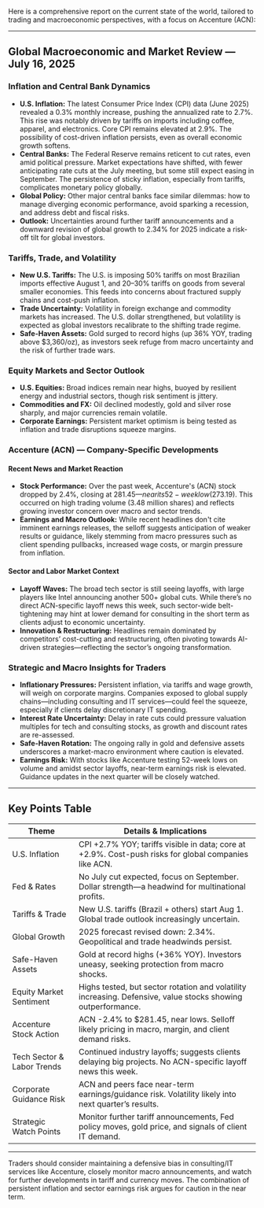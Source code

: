 Here is a comprehensive report on the current state of the world, tailored to trading and macroeconomic perspectives, with a focus on Accenture (ACN):

---

## Global Macroeconomic and Market Review — July 16, 2025

### Inflation and Central Bank Dynamics

- **U.S. Inflation:** The latest Consumer Price Index (CPI) data (June 2025) revealed a 0.3% monthly increase, pushing the annualized rate to 2.7%. This rise was notably driven by tariffs on imports including coffee, apparel, and electronics. Core CPI remains elevated at 2.9%. The possibility of cost-driven inflation persists, even as overall economic growth softens.
- **Central Banks:** The Federal Reserve remains reticent to cut rates, even amid political pressure. Market expectations have shifted, with fewer anticipating rate cuts at the July meeting, but some still expect easing in September. The persistence of sticky inflation, especially from tariffs, complicates monetary policy globally.
- **Global Policy:** Other major central banks face similar dilemmas: how to manage diverging economic performance, avoid sparking a recession, and address debt and fiscal risks.
- **Outlook:** Uncertainties around further tariff announcements and a downward revision of global growth to 2.34% for 2025 indicate a risk-off tilt for global investors.

### Tariffs, Trade, and Volatility

- **New U.S. Tariffs:** The U.S. is imposing 50% tariffs on most Brazilian imports effective August 1, and 20–30% tariffs on goods from several smaller economies. This feeds into concerns about fractured supply chains and cost-push inflation.
- **Trade Uncertainty:** Volatility in foreign exchange and commodity markets has increased. The U.S. dollar strengthened, but volatility is expected as global investors recalibrate to the shifting trade regime.
- **Safe-Haven Assets:** Gold surged to record highs (up 36% YOY, trading above $3,360/oz), as investors seek refuge from macro uncertainty and the risk of further trade wars.

### Equity Markets and Sector Outlook

- **U.S. Equities:** Broad indices remain near highs, buoyed by resilient energy and industrial sectors, though risk sentiment is jittery.
- **Commodities and FX:** Oil declined modestly, gold and silver rose sharply, and major currencies remain volatile.
- **Corporate Earnings:** Persistent market optimism is being tested as inflation and trade disruptions squeeze margins.

### Accenture (ACN) — Company-Specific Developments

#### Recent News and Market Reaction

- **Stock Performance:** Over the past week, Accenture's (ACN) stock dropped by 2.4%, closing at $281.45—near its 52-week low ($273.19). This occurred on high trading volume (3.48 million shares) and reflects growing investor concern over macro and sector trends.
- **Earnings and Macro Outlook:** While recent headlines don't cite imminent earnings releases, the selloff suggests anticipation of weaker results or guidance, likely stemming from macro pressures such as client spending pullbacks, increased wage costs, or margin pressure from inflation.
  
#### Sector and Labor Market Context

- **Layoff Waves:** The broad tech sector is still seeing layoffs, with large players like Intel announcing another 500+ global cuts. While there’s no direct ACN-specific layoff news this week, such sector-wide belt-tightening may hint at lower demand for consulting in the short term as clients adjust to economic uncertainty.
- **Innovation & Restructuring:** Headlines remain dominated by competitors’ cost-cutting and restructuring, often pivoting towards AI-driven strategies—reflecting the sector’s ongoing transformation.

### Strategic and Macro Insights for Traders

- **Inflationary Pressures:** Persistent inflation, via tariffs and wage growth, will weigh on corporate margins. Companies exposed to global supply chains—including consulting and IT services—could feel the squeeze, especially if clients delay discretionary IT spending.
- **Interest Rate Uncertainty:** Delay in rate cuts could pressure valuation multiples for tech and consulting stocks, as growth and discount rates are re-assessed.
- **Safe-Haven Rotation:** The ongoing rally in gold and defensive assets underscores a market-macro environment where caution is elevated.
- **Earnings Risk:** With stocks like Accenture testing 52-week lows on volume and amidst sector layoffs, near-term earnings risk is elevated. Guidance updates in the next quarter will be closely watched.

---

## Key Points Table

| Theme                        | Details & Implications                                                                                      |
|------------------------------|------------------------------------------------------------------------------------------------------------|
| U.S. Inflation               | CPI +2.7% YOY; tariffs visible in data; core at +2.9%. Cost-push risks for global companies like ACN.      |
| Fed & Rates                  | No July cut expected, focus on September. Dollar strength—a headwind for multinational profits.            |
| Tariffs & Trade              | New U.S. tariffs (Brazil + others) start Aug 1. Global trade outlook increasingly uncertain.               |
| Global Growth                | 2025 forecast revised down: 2.34%. Geopolitical and trade headwinds persist.                               |
| Safe-Haven Assets            | Gold at record highs (+36% YOY). Investors uneasy, seeking protection from macro shocks.                   |
| Equity Market Sentiment      | Highs tested, but sector rotation and volatility increasing. Defensive, value stocks showing outperformance.|
| Accenture Stock Action       | ACN -2.4% to $281.45, near lows. Selloff likely pricing in macro, margin, and client demand risks.         |
| Tech Sector & Labor Trends   | Continued industry layoffs; suggests clients delaying big projects. No ACN-specific layoff news this week. |
| Corporate Guidance Risk      | ACN and peers face near-term earnings/guidance risk. Volatility likely into next quarter’s results.        |
| Strategic Watch Points       | Monitor further tariff announcements, Fed policy moves, gold price, and signals of client IT demand.       |

---

Traders should consider maintaining a defensive bias in consulting/IT services like Accenture, closely monitor macro announcements, and watch for further developments in tariff and currency moves. The combination of persistent inflation and sector earnings risk argues for caution in the near term.